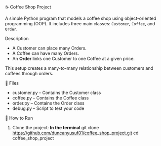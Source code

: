 ☕ Coffee Shop Project

A simple Python program that models a coffee shop using object-oriented programming (OOP). It includes three main classes: `Customer`, `Coffee`, and `Order`.

Description

- A Customer can place many Orders.
- A Coffee can have many Orders.
- An **Order** links one Customer to one Coffee at a given price.

This setup creates a many-to-many relationship between customers and coffees through orders.

📁 Files

- customer.py – Contains the Customer class
- coffee.py – Contains the Coffee class
- order.py – Contains the Order class
- debug.py – Script to test your code

🚀 How to Run

1. Clone the project:
   **In the terminal**
   git clone https://github.com/duncanyusuf01/coffee_shop_project.git
   cd coffee_shop_project
